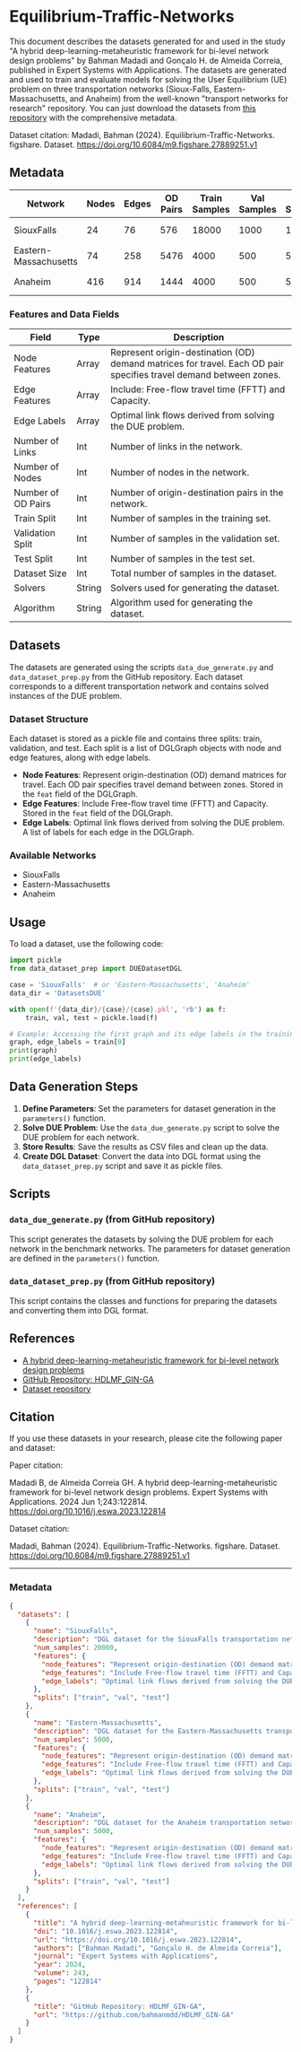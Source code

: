 
# Equilibrium-Traffic-Networks

This document describes the datasets generated for and used in the study "A hybrid deep-learning-metaheuristic framework for bi-level network design problems" by Bahman Madadi and Gonçalo H. de Almeida Correia, published in Expert Systems with Applications. The datasets are generated and used to train and evaluate models for solving the User Equilibrium (UE) problem on three transportation networks (Sioux-Falls, Eastern-Massachusetts, and Anaheim) from the well-known "transport networks for research" repository. You can just download the datasets from [this repository](https://doi.org/10.6084/m9.figshare.27889251.v1) with the comprehensive metadata. 

Dataset citation: Madadi, Bahman (2024). Equilibrium-Traffic-Networks. figshare. Dataset. https://doi.org/10.6084/m9.figshare.27889251.v1

## Metadata

| Network               | Nodes | Edges | OD Pairs | Train Samples | Val Samples | Test Samples | Dataset Size | Solvers | Algorithm |
|-----------------------|-------|-------|----------|---------------|-------------|--------------|--------------|---------|-----------|
| SiouxFalls            | 24    | 76    | 576      | 18000         | 1000        | 1000         | 20,000       | Aeq, Ipp| BFW       |
| Eastern-Massachusetts | 74    | 258   | 5476     | 4000          | 500         | 500          | 5,000        | Aeq, Ipp| BFW       |
| Anaheim               | 416   | 914   | 1444     | 4000          | 500         | 500          | 5,000        | Aeq, Ipp| BFW       |

### Features and Data Fields

| Field                | Type   | Description                                      |
|----------------------|--------|--------------------------------------------------|
| Node Features        | Array  | Represent origin-destination (OD) demand matrices for travel. Each OD pair specifies travel demand between zones. |
| Edge Features        | Array  | Include: Free-flow travel time (FFTT) and Capacity. |
| Edge Labels          | Array  | Optimal link flows derived from solving the DUE problem. |
| Number of Links      | Int    | Number of links in the network.                  |
| Number of Nodes      | Int    | Number of nodes in the network.                  |
| Number of OD Pairs   | Int    | Number of origin-destination pairs in the network. |
| Train Split          | Int    | Number of samples in the training set.           |
| Validation Split     | Int    | Number of samples in the validation set.         |
| Test Split           | Int    | Number of samples in the test set.               |
| Dataset Size         | Int    | Total number of samples in the dataset.          |
| Solvers              | String | Solvers used for generating the dataset.         |
| Algorithm            | String | Algorithm used for generating the dataset.       |

## Datasets

The datasets are generated using the scripts `data_due_generate.py` and `data_dataset_prep.py` from the GitHub repository. Each dataset corresponds to a different transportation network and contains solved instances of the DUE problem.

### Dataset Structure

Each dataset is stored as a pickle file and contains three splits: train, validation, and test. Each split is a list of DGLGraph objects with node and edge features, along with edge labels.

- **Node Features**: Represent origin-destination (OD) demand matrices for travel. Each OD pair specifies travel demand between zones. Stored in the `feat` field of the DGLGraph.
- **Edge Features**: Include Free-flow travel time (FFTT) and Capacity. Stored in the `feat` field of the DGLGraph.
- **Edge Labels**: Optimal link flows derived from solving the DUE problem. A list of labels for each edge in the DGLGraph.

### Available Networks

- SiouxFalls
- Eastern-Massachusetts
- Anaheim

## Usage

To load a dataset, use the following code:

```python
import pickle
from data_dataset_prep import DUEDatasetDGL

case = 'SiouxFalls'  # or 'Eastern-Massachusetts', 'Anaheim'
data_dir = 'DatasetsDUE'

with open(f'{data_dir}/{case}/{case}.pkl', 'rb') as f:
    train, val, test = pickle.load(f)

# Example: Accessing the first graph and its edge labels in the training set
graph, edge_labels = train[0]
print(graph)
print(edge_labels)
```

## Data Generation Steps

1. **Define Parameters**: Set the parameters for dataset generation in the `parameters()` function.
2. **Solve DUE Problem**: Use the `data_due_generate.py` script to solve the DUE problem for each network.
3. **Store Results**: Save the results as CSV files and clean up the data.
4. **Create DGL Dataset**: Convert the data into DGL format using the `data_dataset_prep.py` script and save it as pickle files.

## Scripts

### `data_due_generate.py` (from GitHub repository)

This script generates the datasets by solving the DUE problem for each network in the benchmark networks. The parameters for dataset generation are defined in the `parameters()` function.

### `data_dataset_prep.py` (from GitHub repository)

This script contains the classes and functions for preparing the datasets and converting them into DGL format.

## References

- [A hybrid deep-learning-metaheuristic framework for bi-level network design problems](https://doi.org/10.1016/j.eswa.2023.122814)
- [GitHub Repository: HDLMF_GIN-GA](https://github.com/bahmanmdd/HDLMF_GIN-GA)
- [Dataset repository](https://doi.org/10.6084/m9.figshare.27889251.v1)

## Citation

If you use these datasets in your research, please cite the following paper and dataset:

Paper citation: 

Madadi B, de Almeida Correia GH. A hybrid deep-learning-metaheuristic framework for bi-level network design problems. Expert Systems with Applications. 2024 Jun 1;243:122814. https://doi.org/10.1016/j.eswa.2023.122814

Dataset citation: 

Madadi, Bahman (2024). Equilibrium-Traffic-Networks. figshare. Dataset. https://doi.org/10.6084/m9.figshare.27889251.v1

---

### Metadata

```json
{
  "datasets": [
    {
      "name": "SiouxFalls",
      "description": "DGL dataset for the SiouxFalls transportation network with solved instances of the DUE problem.",
      "num_samples": 20000,
      "features": {
        "node_features": "Represent origin-destination (OD) demand matrices for travel. Each OD pair specifies travel demand between zones.",
        "edge_features": "Include Free-flow travel time (FFTT) and Capacity.",
        "edge_labels": "Optimal link flows derived from solving the DUE problem."
      },
      "splits": ["train", "val", "test"]
    },
    {
      "name": "Eastern-Massachusetts",
      "description": "DGL dataset for the Eastern-Massachusetts transportation network with solved instances of the DUE problem.",
      "num_samples": 5000,
      "features": {
        "node_features": "Represent origin-destination (OD) demand matrices for travel. Each OD pair specifies travel demand between zones.",
        "edge_features": "Include Free-flow travel time (FFTT) and Capacity.",
        "edge_labels": "Optimal link flows derived from solving the DUE problem."
      },
      "splits": ["train", "val", "test"]
    },
    {
      "name": "Anaheim",
      "description": "DGL dataset for the Anaheim transportation network with solved instances of the DUE problem.",
      "num_samples": 5000,
      "features": {
        "node_features": "Represent origin-destination (OD) demand matrices for travel. Each OD pair specifies travel demand between zones.",
        "edge_features": "Include Free-flow travel time (FFTT) and Capacity.",
        "edge_labels": "Optimal link flows derived from solving the DUE problem."
      },
      "splits": ["train", "val", "test"]
    }
  ],
  "references": [
    {
      "title": "A hybrid deep-learning-metaheuristic framework for bi-level network design problems",
      "doi": "10.1016/j.eswa.2023.122814",
      "url": "https://doi.org/10.1016/j.eswa.2023.122814",
      "authors": ["Bahman Madadi", "Gonçalo H. de Almeida Correia"],
      "journal": "Expert Systems with Applications",
      "year": 2024,
      "volume": 243,
      "pages": "122814"
    },
    {
      "title": "GitHub Repository: HDLMF_GIN-GA",
      "url": "https://github.com/bahmanmdd/HDLMF_GIN-GA"
    }
  ]
}
```
